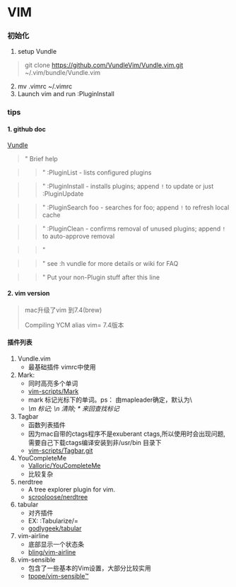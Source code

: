 VIM
========

### 初始化
1. setup Vundle
> git clone https://github.com/VundleVim/Vundle.vim.git ~/.vim/bundle/Vundle.vim
2. mv .vimrc ~/.vimrc
3. Launch vim and run :PluginInstall

### tips
#### 1. github doc
[Vundle](https://github.com/gmarik/Vundle.vim)
> " Brief help

> > " :PluginList       - lists configured plugins

> > " :PluginInstall    - installs plugins; append `!` to update or just :PluginUpdate

> > " :PluginSearch foo - searches for foo; append `!` to refresh local cache

> > " :PluginClean      - confirms removal of unused plugins; append `!` to auto-approve removal

> > "

> > " see :h vundle for more details or wiki for FAQ

> > " Put your non-Plugin stuff after this line

#### 2. vim version
> mac升级了vim 到7.4(brew)
>
> Compiling YCM
> alias vim= 7.4版本

#### 插件列表
1. Vundle.vim
	- 最基础插件 vimrc中使用
2. Mark:
    - 同时高亮多个单词
    - [vim-scripts/Mark](https://github.com/vim-scripts/Mark)
    - <leader>mark 标记光标下的单词。ps：<leader> 由mapleader确定，默认为\
    - *\m 标记; \n 清除; * 来回查找标记*
3. Tagbar
    - 函数列表插件
    - 因为mac自带的ctags程序不是exuberant ctags,所以使用时会出现问题,需要自己下载ctags编译安装到非/usr/bin 目录下
    - [vim-scripts/Tagbar.git](https://github.com/vim-scripts/Tagbar.git)
4. YouCompleteMe
	- [Valloric/YouCompleteMe](https://github.com/Valloric/YouCompleteMe.git)
	- 比较复杂
5. nerdtree
    - A tree explorer plugin for vim.
    - [scrooloose/nerdtree](https://github.com/scrooloose/nerdtree.git)
6. tabular
    - 对齐插件
    - EX: :Tabularize/=
    - [godlygeek/tabular](https://github.com/godlygeek/tabular.git)
7. vim-airline
    - 底部显示一个状态条
    - [bling/vim-airline](https://github.com/bling/vim-airline.git)
8. vim-sensible
    - 包含了一些基本的Vim设置，大部分比较实用
    - [tpope/vim-sensible™](https://github.com/tpope/vim-sensible.git)



